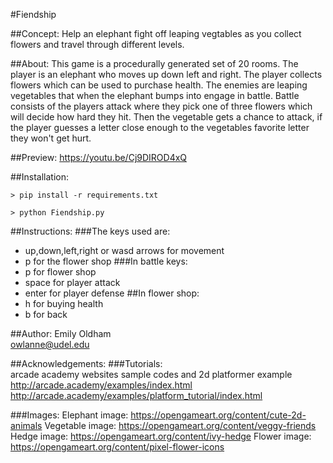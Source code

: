 #Fiendship

##Concept: 
Help an elephant fight off leaping vegtables as you collect flowers and travel through different levels. 

##About: 
This game is a procedurally generated set of 20 rooms. 
The player is an elephant who moves up down left and right. 
The player collects flowers which can be used to purchase health. 
The enemies are leaping vegetables that when the elephant bumps into engage in battle. 
Battle consists of the players attack where they pick one of three flowers which will decide how hard they hit. 
Then the vegetable gets a chance to attack, if the player guesses a letter close enough to the vegetables favorite letter
they won't get hurt. 

##Preview: 
https://youtu.be/Cj9DIROD4xQ

##Installation: 
```
> pip install -r requirements.txt
```
```
> python Fiendship.py
```

##Instructions:
###The keys used are: 
- up,down,left,right or wasd arrows for movement
- p for the flower shop
###In battle keys: 
- p for flower shop
- space for player attack
- enter for player defense
##In flower shop:
- h for buying health
 - b for back

##Author: 
Emily Oldham <br>
owlanne@udel.edu


##Acknowledgements: 
###Tutorials:  
arcade academy websites sample codes and 2d platformer example
http://arcade.academy/examples/index.html
http://arcade.academy/examples/platform_tutorial/index.html

###Images:
Elephant image: https://opengameart.org/content/cute-2d-animals
Vegetable image: https://opengameart.org/content/veggy-friends
Hedge image: https://opengameart.org/content/ivy-hedge
Flower image: https://opengameart.org/content/pixel-flower-icons